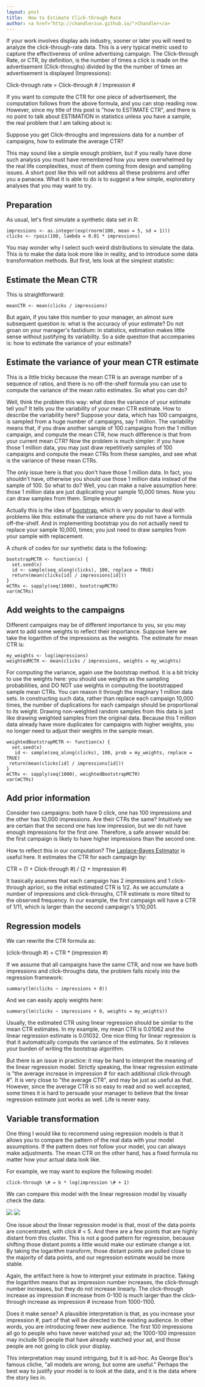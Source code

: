 ```yaml
---
layout: post
title:  How to Estimate Click-through Rate
author: <a href="http://chandlerzuo.github.io/">Chandler</a>
---
```


If your work involves display ads industry, sooner or later you will need to analyze the click-through-rate data. This is a very typical metric used to capture the effectiveness of online advertising campaign. The Click-through Rate, or CTR, by definition, is the number of times a click is made on the advertisement (Click-throughs) divided by the the number of times an advertisement is displayed (Impressions):

  Click-through rate = Click-through \# / Impression \#

If you want to compute the CTR for one piece of advertisement, the computation follows from the above formula, and you can stop reading now. However, since my title of this post is "how to ESTIMATE CTR", and there is no point to talk about ESTIMATION in statistics unless you have a sample, the real problem that I am talking about is:

  Suppose you get Click-throughs and impressions data for a number of campaigns, how to estimate the average CTR?

This may sound like a simple enough problem, but if you really have done such analysis you must have remembered how you were overwhelmed by the real life complexities, most of them coming from design and sampling issues. A short post like this will not address all these problems and offer you a panacea. What it is able to do is to suggest a few simple, exploratory analyses that you may want to try.

## Preparation

As usual, let's first simulate a synthetic data set in R:

	impressions <- as.integer(exp(rnorm(100, mean = 5, sd = 1)))
	clicks <- rpois(100, lambda = 0.01 * impressions)

You may wonder why I select such weird distributions to simulate the data. This is to make the data look more like in reality, and to introduce some data transformation methods. But first, lets look at the simplest statistic:

## Estimate the Mean CTR

This is straightforward:

	meanCTR <- mean(clicks / impressions)

But again, if you take this number to your manager, an almost sure subsequent question is: what is the accuracy of your estimate? Do not groan on your manager's fastidium: in statistics, estimation makes little sense without justifying its variability. So a side question that accompanies is: how to estimate the variance of your estimate?

## Estimate the variance of your mean CTR estimate

This is a little tricky because the mean CTR is an average number of a sequence of ratios, and there is no off-the-shelf formula you can use to compute the variance of the mean ratio estimates. So what you can do?

Well, think the problem this way: what does the variance of your estimate tell you? It tells you the variability of your mean CTR estimate. How to describe the variability here? Suppose your data, which has 100 campaigns, is sampled from a huge number of campaigns, say 1 million. The variability means that, if you draw another sample of 100 campaigns from the 1 million campaign, and compute the mean CTR, how much difference is that from your current mean CTR? Now the problem is much simpler: if you have those 1 million data, you may just draw repetitively samples of 100 campaigns and compute the mean CTRs from these samples, and see what is the variance of these mean CTRs.

The only issue here is that you don't have those 1 million data. In fact, you shouldn't have, otherwise you should use those 1 million data instead of the sample of 100. So what to do? Well, you can make a naive assumption here: those 1 million data are just duplicating your sample 10,000 times. Now you can draw samples from them. Simple enough!

Actually this is the idea of [bootstrap](en.wikipedia.org/wiki/Bootstrapping), which is very popular to deal with problems like this: estimate the variance where you do not have a formula off-the-shelf. And in implementing bootstrap you do not actually need to replace your sample 10,000, times; you just need to draw samples from your sample with replacement.

A chunk of codes for our synthetic data is the following:

	bootstrapMCTR <- function(x) {
	  set.seed(x)
	  id <- sample(seq_along(clicks), 100, replace = TRUE)
	  return(mean(clicks[id] / impressions[id]))
	}
	mCTRs <- sapply(seq(1000), bootstrapMCTR)
	var(mCTRs)

## Add weights to the campaigns

Different campaigns may be of different importance to you, so you may want to add some weights to reflect their importance. Suppose here we take the logarithm of the impressions as the weights. The estimate for mean CTR is:

	my_weights <- log(impressions)
	weightedMCTR <- mean(clicks / impressions, weights = my_weights)

For computing the variance, again use the bootstrap method. It is a bit tricky to use the weights here: you should use weights as the sampling probabilities, and DO NOT use weights in computing the bootstrapped sample mean CTRs. You can reason it through the imaginary 1 million data sets. In constructing such data, rather than replace each campaign 10,000 times, the number of duplications for each campaign should be proportional to its weight. Drawing non-weighted random samples from this data is just like drawing weighted samples from the original data. Because this 1 million data already have more duplicates for campaigns with higher weights, you no longer need to adjust their weights in the sample mean.

	weightedBootstrapMCTR <- function(x) {
	  set.seed(x)
	   id <- sample(seq_along(clicks), 100, prob = my_weights, replace = TRUE)
	 return(mean(clicks[id] / impressions[id]))
	}
	mCTRs <- sapply(seq(1000), weightedBootstrapMCTR)
	var(mCTRs)

## Add prior information

Consider two campaigns: both have 0 click, one has 100 impressions and the other has 10,000 impressions. Are their CTRs the same? Intuitively we are certain that the second one has low impression, but we do not have enough impressions for the first one. Therefore, a safe answer would be: the first campaign is likely to have higher impressions than the second one.

How to reflect this in our computation? The [Laplace-Bayes Estimator](en.wikipedia.org/wiki/Rule_of_succession) is useful here. It estimates the CTR for each campaign by:

CTR = (1 + Click-through \#) / (2 + Impression \#)

It basically assumes that each campaign has 2 impressions and 1 click-through apriori, so the initial estimated CTR is 1/2. As we accumulate a number of impressions and click-throughs, CTR estimate is more tilted to the observed frequency. In our example, the first campaign will have a CTR of 1/11, which is larger than the second campaign's 1/10,001.

## Regression models

We can rewrite the CTR formula as:

(click-through \#) = CTR * (impression \#)

If we assume that all campaigns have the same CTR, and now we have both impressions and click-throughs data, the problem falls nicely into the regression framework:
  
	summary(lm(clicks ~ impressions + 0))
  
And we can easily apply weights here:

	summary(lm(clicks ~ impressions + 0, weights = my_weights))

Usually, the estimated CTR using linear regression should be similar to the mean CTR estimates. In my example, my mean CTR is 0.01062 and the linear regression estimate is 0.01032. One nice thing for linear regression is that it automatically computs the variance of the estimates. So it relieves your burden of writing the bootstrap algorithm.

But there is an issue in practice: it may be hard to interpret the meaning of the linear regression model. Strictly speaking, the linear regression estimate is "the average increase in impression \# for each additional click-through \#". It is very close to "the average CTR", and may be just as useful as that. However, since the average CTR is so easy to read and so well accepted, some times it is hard to persuade your manager to believe that the linear regression estimate just works as well. Life is never easy.

## Variable transformation

One thing I would like to recommend using regression models is that it allows you to compare the pattern of the real data with your model assumptions. If the pattern does not follow your model, you can always make adjustments. The mean CTR on the other hand, has a fixed formula no matter how your actual data look like.

For example, we may want to explore the following model:

	click-through \# = b * log(impression \# + 1)

We can compare this model with the linear regression model by visually check the data:

![](https://dl.dropboxusercontent.com/u/72368739/blog/p1.png)
![](https://dl.dropboxusercontent.com/u/72368739/blog/p2.png)

One issue about the linear regression model is that, most of the data points are concentrated, with click \# < 5. And there are a few points that are highly distant from this cluster. This is not a good pattern for regression, because shifting those distant points a little would make our estimate change a lot. By taking the logarithm transform, those distant points are pulled close to the majority of data points, and our regression estimate would be more stable.

Again, the artifact here is how to interpret your estimate in practice. Taking the logarithm means that as impression number increases, the click-through number increases, but they do not increase linearly. The click-through increase as impression \# increase from 0-100 is much larger than the click-through increase as impression \# increase from 1000-1100.

Does it make sense? A plausible interpretation is that, as you increase your impression \#, part of that will be directed to the existing audience. In other words, you are introducing fewer new audience. The first 100 impressions all go to people who have never watched your ad; the 1000-100 impression may include 50 people that have already watched your ad, and those people are not going to click your display.

This interpretation may sound intriguing, but it is ad-hoc. As George Box's famous cliche, "all models are wrong, but some are useful." Perhaps the best way to justify your model is to look at the data, and it is the data where the story lies in.
